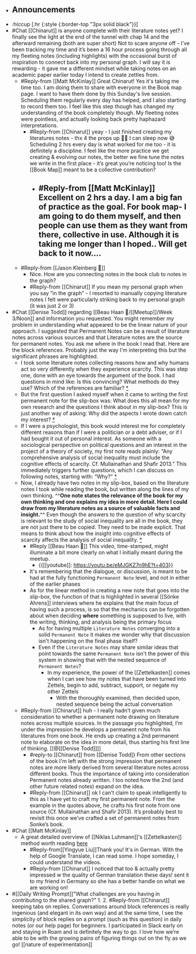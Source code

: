 - ## Announcements
- :hiccup [:hr {:style {:border-top "3px solid black"}}]
- #Chat [[Chinarut]] is anyone complete with their literature notes yet? I finally see the light at the end of the tunnel with chap 14 and the afterward remaining (both are super short) Not to scare anyone off - I’ve been tracking my time and it’s been a 16 hour process going through all my fleeting notes (including highlights) with the occasional burst of inspiration to connect back into my personal graph. I will say it is rewarding - it gave me a different mindset while taking notes on an academic paper earlier today I intend to create zettles from.
    - #Reply-from [[Matt McKinlay]] Great Chinarut! Yes it's taking me time too. I am doing them to share with everyone in the Book map page. I want to have them done by this Sunday's live session. Scheduling them regularly every day has helped, and I also starting to record them too.  I feel like this step though has changed my understanding of the book completely though. My fleeting notes were pointless, and actually looking back pretty haphazard interpretations.
        - #Reply-from [[Chinarut]] yeay - I just finished creating my literatures notes - thx 4 the props up 🙌🏻  I can sleep now 😅  Scheduling 2 hrs every day is what worked for me too - it is definitely a discipline. I feel like the more practice we get creating & evolving our notes, the better we fine tune the notes we write in the first place - it’s great you’re noticing too!  Is the [[Book Map]] meant to be a collective contribution?
            - #Reply-from [[Matt McKinlay]] Excellent on 2 hrs a day. I am a big fan of practice as the goal.  For book map- I am going to do them myself, and then people can use them as they want from there, collective in use. Although it is taking me longer than I hoped.. Will get back to it now....
                - 
    - #Reply-from  [[Jason Kleinberg 🎻]]
        - Nice. How are you connecting notes in the book club to notes in the graph?
        - #Reply-from [[Chinarut]] If you mean my personal graph when you say ”in the graph” - I resorted to manually copying literature notes I felt were particularly striking back to my personal graph (it was just 2 or 3)
- #Chat [[Denise Todd]] regarding [[Beau Haan 📌/[[Meetup]]/Week 3/Noon]] and information you requested.  You might remember my problem in understanding what appeared to be the linear nature of your approach.  I suggested that Permanent Notes can be a result of literature notes across various sources and that Literature notes are the source for permanent notes.  You ask me where in the book I read that.  Here are the block references.  Probably just the way I'm interpreting this but the significant phrases are highlighted. 
    - I took some literature notes collecting reasons how and why humans act so very differently when they experience scarcity. This was step one, done with an eye towards the argument of the book. I had questions in mind like: Is this convincing? What methods do they use? Which of the references are familiar? [*](((_uAV-EOTz)))
    - But the first question I asked myself when it came to writing the first permanent note for the slip-box was: What does this all mean for my own research and the questions I think about in my slip-box? This is just another way of asking: Why did the aspects I wrote down catch my interest? [*](((eNwLWd0n0)))
    - If I were a psychologist, this book would interest me for completely different reasons than if I were a politician or a debt adviser, or if I had bought it out of personal interest. As someone with a sociological perspective on political questions and an interest in the project of a theory of society, my first note reads plainly: “Any comprehensive analysis of social inequality must include the cognitive effects of scarcity. Cf. Mullainathan and Shafir 2013.” This immediately triggers further questions, which I can discuss on following notes, starting with: “Why?” [*](((6UwlWjiRr)))
    - Now, I already have two notes in my slip-box, based on the literature notes I took while reading the book, but written along the lines of my own thinking. ^^**One note states the relevance of the book for my own thinking and one explains my idea in more detail. Here I could draw from my literature notes as a source of valuable facts and insight.**^^ Even though the answers to the question of why scarcity is relevant to the study of social inequality are all in the book, they are not just there to be copied. They need to be made explicit. That means to think about how the insight into cognitive effects of scarcity affects the analysis of social inequality. [*](((4vhnaChIV)))
        - #Reply [[Beau Haan 📌]] This video, time-stamped, might illuminate a bit more clearly on what I initially meant during the meetup.
            - {{[[youtube]]: https://youtu.be/eMJGKZ7n9hE?t=403}}
        - It's remembering that the dialogue, or discussion, is meant to be had at the fully functioning `Permanent Note` level, and not in either of the earlier phases
        - As for the linear method in creating a new note that goes into the slip-box, the function of that is highlighted in several [[Sönke Ahrens]] interviews where he explains that the main focus of having such a process, is so that the mechanics can be forgotten about when deciding **where** something is supposed to live, with the writing, thinking, and analysis being the primary focus
            - As for having multiple `Literature Notes` converging into a solid `Permanent Note` it makes me wonder why that discussion isn't happening on the final phase itself?
            - Even if the `Literature Notes` may share similar ideas that point towards the same `Permanent Note` isn't the power of this system in showing that with the nested sequence of `Permanent Notes`?
                - In my experience, the power of the [[Zettelkasten]] comes when I can see how my notes that have been turned into Zettels, begin to add, subtract, support, or negate my other Zettels
                    - With the thoroughly examined, then decided upon, nested sequence being the actual conversation 
    - #Reply-from [[Chinarut]] huh - I really hadn’t given much consideration to whether a permanent note drawing on literature notes across multiple sources. In the passage you highlighted, I’m under the impression he develops a permanent note from his literatures from one book. He ends up creating a 2nd permanent note to elaborate on the idea in more detail, thus starting his first line of thinking. [[@[[Denise Todd]]]]
        - #reply-to [[Chinarut]] from [[Denise Todd]} From other sections of the book I'm left with the strong impression that permanent notes are more likely derived from several literature notes across different books.  Thus the importance of taking into consideration Permanent notes already written.   I too noted how the 2nd (and other future related notes) expand on the idea.  
        - #Reply-from [[Chinarut]] ok I can’t claim to speak intelligently to this as I have yet to craft my first permanent note. From the example in the quotes above, he crafts his first note from one source (Cf. Mullainathan and Shafir 2013). It’s probably best to revisit this once we’ve crafted a set of permanent notes from Sonke’s book.
- #Chat [[Matt McKinlay]]
    - A great detailed overview of [[Niklas Luhmann]]'s [[Zettelkasten]] method worth reading [here](https://niklas-luhmann-archiv.de/nachlass/zettelkasten)
        - #Reply-from[[Yingyue Liu]]Thank you! It's in German. With the help of Google Translate, I can read some. I hope someday, I could understand the videos.
        - #Reply-from [[Chinarut]] I noticed that too & actually pretty impressed w the quality of German translation these days! sent it to my friend in Germany so she has a better handle on what we are working on!
- #[[Daily Writing Prompt]]"What challenges are you having in contributing to the shared graph?"
    1. 
    2. #Reply-from [[Chinarut]] keeping tabs on replies. Conversations around block references is really ingenious (and elegant in its own way) and at the same time, I see the simplicity of block replies on a prompt (such as this question) in daily notes (or our help page) for beginners. I participated in Slack early on and staying in Roam and is definitely the way to go. I love how we’re able to be with the growing pains of figuring things out on the fly as we go! [[nature of experimentation]]
